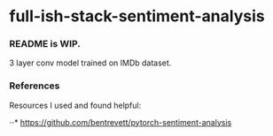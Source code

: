 # full-ish-stack-sentiment-analysis

### README is WIP.

3 layer conv model trained on IMDb dataset. 

### References

Resources I used and found helpful: 

⋅⋅* <https://github.com/bentrevett/pytorch-sentiment-analysis>
